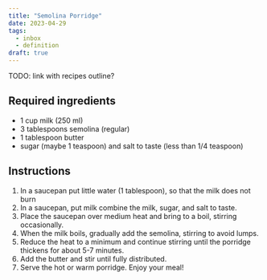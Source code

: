 ```yaml
---
title: "Semolina Porridge"
date: 2023-04-29
tags:
  - inbox
  - definition
draft: true
---
```


TODO: link with recipes outline?

## Required ingredients

- 1 cup milk (250 ml)
- 3 tablespoons semolina (regular)
- 1 tablespoon butter
- sugar (maybe 1 teaspoon) and salt to taste (less than 1/4 teaspoon)

## Instructions

1. In a saucepan put little water (1 tablespoon), so that the milk does not burn
2. In a saucepan, put milk combine the milk, sugar, and salt to taste.
3. Place the saucepan over medium heat and bring to a boil, stirring occasionally.
4. When the milk boils, gradually add the semolina, stirring to avoid lumps.
5. Reduce the heat to a minimum and continue stirring until the porridge thickens for about 5-7 minutes.
6. Add the butter and stir until fully distributed.
7. Serve the hot or warm porridge. Enjoy your meal!
